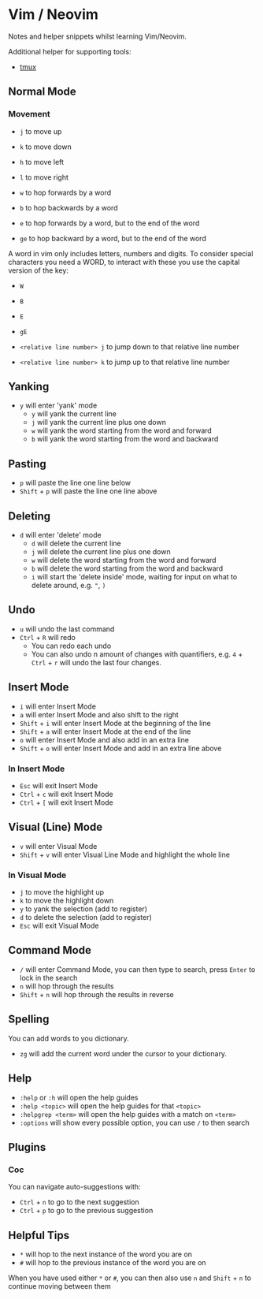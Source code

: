 # Vim / Neovim

Notes and helper snippets whilst learning Vim/Neovim.

Additional helper for supporting tools:

- [tmux](./tmux.md)

## Normal Mode

### Movement

- `j` to move up
- `k` to move down
- `h` to move left
- `l` to move right

- `w` to hop forwards by a word
- `b` to hop backwards by a word
- `e` to hop forwards by a word, but to the end of the word
- `ge` to hop backward by a word, but to the end of the word

A word in vim only includes letters, numbers and digits. To consider special characters you need a WORD, to interact with these you use the capital version of the key:

- `W`
- `B`
- `E`
- `gE`

- `<relative line number> j` to jump down to that relative line number
- `<relative line number> k` to jump up to that relative line number

## Yanking

- `y` will enter 'yank' mode
  - `y` will yank the current line
  - `j` will yank the current line plus one down
  - `w` will yank the word starting from the word and forward
  - `b` will yank the word starting from the word and backward

## Pasting

- `p` will paste the line one line below
- `Shift` + `p` will paste the line one line above

## Deleting

- `d` will enter 'delete' mode
  - `d` will delete the current line
  - `j` will delete the current line plus one down
  - `w` will delete the word starting from the word and forward
  - `b` will delete the word starting from the word and backward
  - `i` will start the 'delete inside' mode, waiting for input on what to delete around, e.g. `"`, `)`

## Undo

- `u` will undo the last command
- `Ctrl` + `R` will redo
  - You can redo each undo
  - You can also undo n amount of changes with quantifiers, e.g. `4` + `Ctrl` + `r` will undo the last four changes.

## Insert Mode

- `i` will enter Insert Mode
- `a` will enter Insert Mode and also shift to the right
- `Shift` + `i` will enter Insert Mode at the beginning of the line
- `Shift` + `a` will enter Insert Mode at the end of the line
- `o` will enter Insert Mode and also add in an extra line
- `Shift` + `o` will enter Insert Mode and add in an extra line above

### In Insert Mode

- `Esc` will exit Insert Mode
- `Ctrl` + `c` will exit Insert Mode
- `Ctrl` + `[` will exit Insert Mode

## Visual (Line) Mode

- `v` will enter Visual Mode
- `Shift` + `v` will enter Visual Line Mode and highlight the whole line

### In Visual Mode

- `j` to move the highlight up
- `k` to move the highlight down
- `y` to yank the selection (add to register)
- `d` to delete the selection (add to register)
- `Esc` will exit Visual Mode

## Command Mode

- `/` will enter Command Mode, you can then type to search, press `Enter` to lock in the search
- `n` will hop through the results
- `Shift` + `n` will hop through the results in reverse

## Spelling

You can add words to you dictionary.

- `zg` will add the current word under the cursor to your dictionary.

## Help

- `:help` or `:h` will open the help guides
- `:help <topic>` will open the help guides for that `<topic>`
- `:helpgrep <term>` will open the help guides with a match on `<term>`
- `:options` will show every possible option, you can use `/` to then search

## Plugins

### Coc

You can navigate auto-suggestions with:

- `Ctrl` + `n` to go to the next suggestion
- `Ctrl` + `p` to go to the previous suggestion

## Helpful Tips

- `*` will hop to the next instance of the word you are on
- `#` will hop to the previous instance of the word you are on

When you have used either `*` or `#`, you can then also use `n` and `Shift` + `n` to continue moving between them
